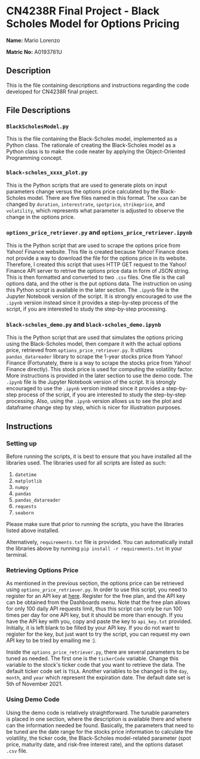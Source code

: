 # CN4238R Final Project - Black Scholes Model for Options Pricing

**Name:** Mario Lorenzo

**Matric No:**  A0193781U

## Description
This is the file containing descriptions and instructions regarding the code developed
for CN4238R final project.

## File Descriptions

### `BlackScholesModel.py`
This is the file containing the Black-Scholes model, implemented as a Python class. The rationale of creating the Black-Scholes model as a Python class is to make the code neater by applying the Object-Oriented Programming concept.

### `black-scholes_xxxx_plot.py`
This is the Python scripts that are used to generate plots on input parameters change versus the options price calculated by the Black-Scholes model. There are five files named in this format. The `xxxx` can be changed by `duration`, `interestrate`, `spotprice`, `strikeprice`, and `volatility`, which represents what parameter is adjusted to observe the change in the options price.

### `options_price_retriever.py` and `options_price_retriever.ipynb`
This is the Python script that are used to scrape the options price from Yahoo! Finance website. This file is created because Yahoo! Finance does not provide a way to download the file for the options price in its website. Therefore, I created this script that uses HTTP GET request to the Yahoo! Finance API server to retrive the options price data in form of JSON string. This is then formatted and converted to two `.csv` files. One file is the call options data, and the other is the put options data. The instruction on using this Python script is available in the later section. The `.ipynb` file is the Jupyter Notebook version of the script. It is strongly encouraged to use the `.ipynb` version instead since it provides a step-by-step process of the script, if you are interested to study the step-by-step processing.


### `black-scholes_demo.py` and `black-scholes_demo.ipynb`
This is the Python script that are used that simulates the options pricing using the Black-Scholes model, then compare it with the actual options price, retrieved from `options_price_retriever.py`. It utilizes `pandas_datareader` library to scrape the 1-year stocks price from Yahoo! Finance (Fortunately, there is a way to scrape the stocks price from Yahoo! Finance directly). This stock price is used for computing the volatility factor. More instructions is provided in the later section to use the demo code. The `.ipynb` file is the Jupyter Notebook version of the script. It is strongly encouraged to use the `.ipynb` version instead since it provides a step-by-step process of the script, if you are interested to study the step-by-step processing. Also, using the `.ipynb` version allows us to see the plot and dataframe change step by step, which is nicer for illustration purposes.

## Instructions
### Setting up
Before running the scripts, it is best to ensure that you have installed all the libraries used. The libraries used for all scripts are listed as such:
1. `datetime`
2. `matplotlib`
3. `numpy`
4. `pandas`
5. `pandas_datareader`
6. `requests`
7. `seaborn`

Please make sure that prior to running the scripts, you have the libraries listed above installed.

Alternatively, `requirements.txt` file is provided. You can automatically install the libraries above by running `pip install -r requirements.txt` in your terminal.

### Retrieving Options Price
As mentioned in the previous section, the options price can be retrieved using `options_price_retriever.py`. In order to use this script, you need to register for an API key at [here](https://www.yahoofinanceapi.com). Register for the free plan, and the API key can be obtained from the Dashboards menu. Note that the free plan allows for only 100 daily API requests limit, thus this script can only be run 100 times per day for one API key, but it should be more than enough. If you have the API key with you, copy and paste the key to `api_key.txt` provided. Initially, it is left blank to be filled by your API key. If you do not want to register for the key, but just want to try the script, you can request my own API key to be tried by emailing me :).

Inside the `options_price_retriever.py`, there are several parameters to be tuned as needed. The first one is the `tickerCode` variable. Change this variable to the stock's ticker code that you want to retrieve the data. The default ticker code set is `TSLA`. Another variables to be changed is the `day`, `month`, and `year` which represent the expiration date. The default date set is 5th of November 2021.

### Using Demo Code

Using the demo code is relatively straightforward. The tunable parameters is placed in one section, where the description is available there and where can the information needed be found. Basically, the parameters that need to be tuned are the date range for the stocks price information to calculate the volatility, the ticker code, the Black-Scholes model-related parameter (spot price, maturity date, and risk-free interest rate), and the options dataset `.csv` file.
